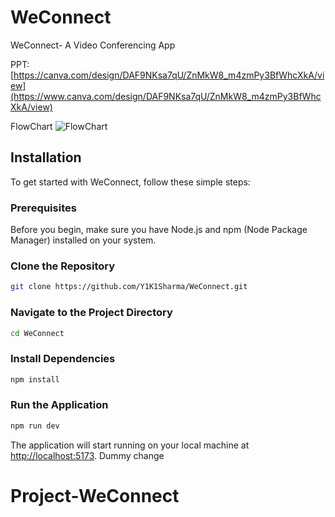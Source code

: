 # WeConnect
WeConnect- A Video Conferencing App

PPT:   [https://canva.com/design/DAF9NKsa7qU/ZnMkW8_m4zmPy3BfWhcXkA/view](https://www.canva.com/design/DAF9NKsa7qU/ZnMkW8_m4zmPy3BfWhcXkA/view)

FlowChart
![FlowChart](https://github.com/Y1K1Sharma/WeConnect/blob/main/src/assets/flowchart.png)

## Installation

To get started with WeConnect, follow these simple steps:

### Prerequisites

Before you begin, make sure you have Node.js and npm (Node Package Manager) installed on your system.

### Clone the Repository

```bash
git clone https://github.com/Y1K1Sharma/WeConnect.git
```

### Navigate to the Project Directory

```bash
cd WeConnect
```

### Install Dependencies

```bash
npm install
```

### Run the Application

```bash
npm run dev
```

The application will start running on your local machine at [http://localhost:5173](http://localhost:5173/).
Dummy change
# Project-WeConnect
